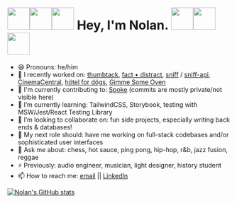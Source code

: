 # <img src='https://raw.githubusercontent.com/MartinHeinz/MartinHeinz/master/wave.gif' width=50 height=50 /><img src='https://raw.githubusercontent.com/MartinHeinz/MartinHeinz/master/wave.gif' width=50 height=50 /><img src='https://raw.githubusercontent.com/MartinHeinz/MartinHeinz/master/wave.gif' width=50 height=50 /> Hey, I'm Nolan. <img src='https://raw.githubusercontent.com/MartinHeinz/MartinHeinz/master/wave.gif' width=50 height=50 /><img src='https://raw.githubusercontent.com/MartinHeinz/MartinHeinz/master/wave.gif' width=50 height=50 /><img src='https://raw.githubusercontent.com/MartinHeinz/MartinHeinz/master/wave.gif' width=50 height=50 />


- 😄 Pronouns: he/him
- 🔭 I recently worked on: [thumbtack](https://github.com/thumbtack-turing/thumbtack_ui), [fact • distract](https://github.com/n0land0/fact-distract), [sniff](https://github.com/n0land0/sniff) / [sniff-api](https://github.com/n0land0/sniff-api), [CinemaCentral](https://github.com/anthony-iacono/cinema-central), [hötel for dögs](https://github.com/n0land0/overlook-hotel), [Gimme Some Oven](https://github.com/n0land0/whats-cookin)
- 📖 I'm currently contributing to: [Spoke](https://github.com/MoveOnOrg/Spoke) (commits are mostly private/not visible here)
- 🌱 I’m currently learning: TailwindCSS, Storybook, testing with MSW/Jest/React Testing Library
- 👯 I’m looking to collaborate on: fun side projects, especially writing back ends & databases!
- 🔮 My next role should: have me working on full-stack codebases and/or sophisticated user interfaces
- 💬 Ask me about: chess, hot sauce, ping pong, hip-hop, r&b, jazz fusion, reggae
- ⚡ Previously: audio engineer, musician, light designer, history student
- 📫 How to reach me: [email](mailto:nolancaine@gmail.com) || [LinkedIn](https://www.linkedin.com/in/nolancaine/)

[![Nolan's GitHub stats](https://github-readme-stats.vercel.app/api?username=n0land0&theme=shades-of-purple&custom_title=stats&layout=compact&hide_border=true)](https://github.com/n0land0/github-readme-stats)

<!--
title_color - Card's title color (hex color)
text_color - Body text color (hex color)
icon_color - Icons color if available (hex color)
border_color - Card's border color (hex color). (Does not apply when hide_border is enabled)
&bg_color=225,#CE6A85,#5C374C
&hide_border=true
&theme=shades-of-purple
cache_seconds - set the cache header manually (min: 1800, max: 86400)
locale - set the language in the card (e.g. cn, de, es, etc.)
border_radius - Corner rounding on the card_
-->

<!--
title_color - Card's title color (hex color)
text_color - Body text color (hex color)
icon_color - Icons color if available (hex color)
border_color - Card's border color (hex color). (Does not apply when hide_border is enabled)
bg_color - Card's background color (hex color) or a gradient in the form of angle,start,end
hide_border - Hides the card's border (boolean)
theme - name of the theme, choose from all available themes
cache_seconds - set the cache header manually (min: 1800, max: 86400)
locale - set the language in the card (e.g. cn, de, es, etc.)
border_radius - Corner rounding on the card_
-->
